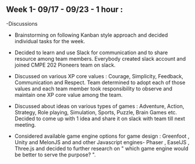 ## Week 1- 09/17 - 09/23 - 1 hour :

-Discussions
- Brainstorming on following Kanban style approach and decided individual tasks for the week.

- Decided to learn and use Slack for communication and to share resource among team members. Everybody created slack account and joined CMPE 202 Pioneers team on slack.

- Discussed on various XP core values : Courage, Simplicity, Feedback, Communication and Respect. Team determined to adopt each of those values and each team member took responsibility to observe and maintain one XP core value among the team.

- Discussed about ideas on various types of games : Adventure, Action, Strategy, Role playing, Simulation, Sports, Puzzle, Brain Games etc. Decided to come up with 1 idea and share it on slack with team till next meeting.

- Considered available game engine options for game design : Greenfoot , Unity and MelonJS and and other Javascript engines- Phaser , EaselJS , Three.js and decided to further research on " which game engine would be better to serve the purpose? ".
